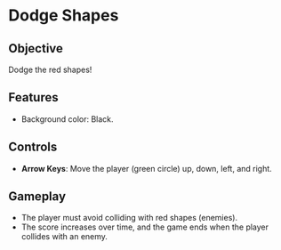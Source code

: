 # Dodge Shapes

## Objective
Dodge the red shapes!

## Features
- Background color: Black.

## Controls
- **Arrow Keys**: Move the player (green circle) up, down, left, and right.

## Gameplay
- The player must avoid colliding with red shapes (enemies).
- The score increases over time, and the game ends when the player collides with an enemy.
